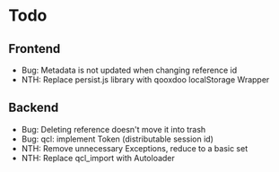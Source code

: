 Todo
====

Frontend
--------

- Bug: Metadata is not updated when changing reference id
- NTH: Replace persist.js library with qooxdoo localStorage Wrapper

Backend
-------

- Bug: Deleting reference doesn't move it into trash
- Bug: qcl: implement Token (distributable session id)
- NTH: Remove unnecessary Exceptions, reduce to a basic set
- NTH: Replace qcl_import with Autoloader
